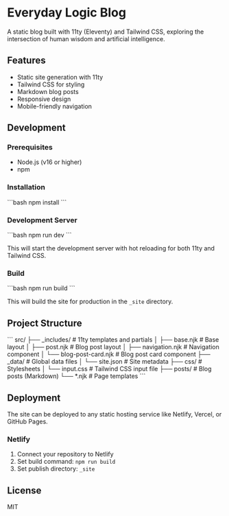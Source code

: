 # Everyday Logic Blog

A static blog built with 11ty (Eleventy) and Tailwind CSS, exploring the intersection of human wisdom and artificial intelligence.

## Features

- Static site generation with 11ty
- Tailwind CSS for styling
- Markdown blog posts
- Responsive design
- Mobile-friendly navigation

## Development

### Prerequisites

- Node.js (v16 or higher)
- npm

### Installation

\`\`\`bash
npm install
\`\`\`

### Development Server

\`\`\`bash
npm run dev
\`\`\`

This will start the development server with hot reloading for both 11ty and Tailwind CSS.

### Build

\`\`\`bash
npm run build
\`\`\`

This will build the site for production in the `_site` directory.

## Project Structure

\`\`\`
src/
├── _includes/          # 11ty templates and partials
│   ├── base.njk       # Base layout
│   ├── post.njk       # Blog post layout
│   ├── navigation.njk # Navigation component
│   └── blog-post-card.njk # Blog post card component
├── _data/             # Global data files
│   └── site.json      # Site metadata
├── css/               # Stylesheets
│   └── input.css      # Tailwind CSS input file
├── posts/             # Blog posts (Markdown)
└── *.njk              # Page templates
\`\`\`

## Deployment

The site can be deployed to any static hosting service like Netlify, Vercel, or GitHub Pages.

### Netlify

1. Connect your repository to Netlify
2. Set build command: `npm run build`
3. Set publish directory: `_site`

## License

MIT
